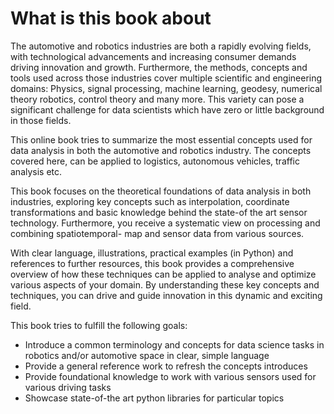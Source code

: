 # What is this book about

The automotive and robotics industries are both a rapidly evolving fields, with technological advancements and increasing consumer demands driving innovation and growth. Furthermore, the methods, concepts and tools used across those industries cover multiple scientific and engineering domains: Physics, signal processing, machine learning,
geodesy, numerical theory robotics, control theory and many more. This variety can pose a significant challenge for data scientists which have zero or little background in those fields.

This online book tries to summarize the most essential concepts
used for data analysis in both the automotive and robotics industry. The concepts covered here, can be applied to logistics, autonomous vehicles, traffic analysis etc.

This book focuses on the theoretical foundations of data analysis in both industries, exploring key concepts such as interpolation,
coordinate transformations and basic knowledge behind the state-of the art sensor technology. Furthermore, 
you receive a systematic view on processing and combining spatiotemporal- map and sensor data from various sources.

With clear language, illustrations, practical examples (in Python) and references to further resources, 
this book provides a comprehensive overview of how these techniques can be applied to analyse and optimize various aspects of your domain. By understanding these key concepts and techniques, you can drive and guide innovation in this dynamic and exciting field.

This book tries to fulfill the following goals:

- Introduce a common terminology and concepts for data science tasks in robotics and/or automotive space in clear, simple language
- Provide a general reference work to refresh the concepts introduces
- Provide foundational knowledge to work with various sensors used for various driving tasks
- Showcase state-of-the art python libraries for particular topics
